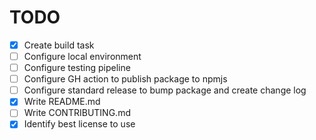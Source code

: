 # TODO

- [x] Create build task
- [ ] Configure local environment
- [ ] Configure testing pipeline
- [ ] Configure GH action to publish package to npmjs
- [ ] Configure standard release to bump package and create change log
- [x] Write README.md
- [ ] Write CONTRIBUTING.md
- [x] Identify best license to use